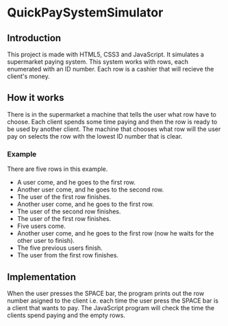 # QuickPaySystemSimulator
## Introduction
This project is made with HTML5, CSS3 and JavaScript. It simulates a supermarket paying system. 
This system works with rows, each enumerated with an ID number. Each row is a cashier that will recieve the client's money. 
## How it works
There is in the supermarket a machine that tells the user what row have to choose. Each client spends some time paying and then the row is ready to be used by another client. 
The machine that chooses what row will the user pay on selects the row with the lowest ID number that is clear. 
### Example
There are five rows in this example. 
- A user come, and he goes to the first row. 
- Another user come, and he goes to the second row.
- The user of the first row finishes.
- Another user come, and he goes to the first row.
- The user of the second row finishes.
- The user of the first row finishes.
- Five users come.
- Another user come, and he goes to the first row (now he waits for the other user to finish). 
- The five previous users finish.
- The user from the first row finishes.
## Implementation
When the user presses the SPACE bar, the program prints out the row number asigned to the client i.e. each time the user press the SPACE bar is a client that wants to pay. 
The JavaScript program will check the time the clients spend paying and the empty rows. 

